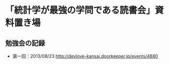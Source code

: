 # 「統計学が最強の学問である読書会」資料置き場

## 勉強会の記録
* 第一回：2013/08/23 http://devlove-kansai.doorkeeper.jp/events/4880
